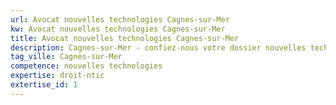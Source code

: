```yaml
---
url: Avocat nouvelles technologies Cagnes-sur-Mer
kw: Avocat nouvelles technologies Cagnes-sur-Mer
title: Avocat nouvelles technologies Cagnes-sur-Mer
description: Cagnes-sur-Mer - confiez-nous votre dossier nouvelles technologies
tag_ville: Cagnes-sur-Mer
competence: nouvelles technologies
expertise: droit-ntic
extertise_id: 1
---
```

